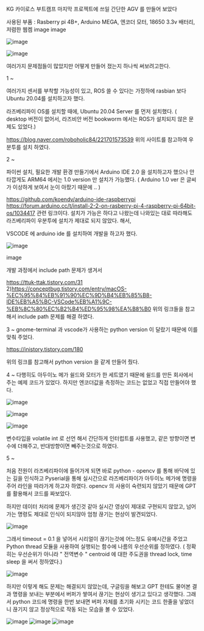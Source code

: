 KG 카이로스 부트캠프 마지막 프로젝트에 쓰일 간단한 AGV 를 만들어 보았다

사용된 부품 : Rasberry pi 4B+, Arduino MEGA, 엔코더 모터, 18650 3.3v 배터리, 저렴한 웹켐 image image

![image](https://github.com/HeaderHix/DIY_AGV/assets/166344986/b3bfec3f-e537-40b3-9c7b-42e88f5435ba)

![image](https://github.com/HeaderHix/DIY_AGV/assets/166344986/634aad65-9d53-4c99-a36f-2965a29f6d51)


여러가지 문제점들이 많았지만 어떻게 만들어 졌는지 하나씩 써보려고한다.

1 ~

여러가지 센서를 부착할 가능성이 있고, ROS 쓸 수 있다는 가정하에 rasbian 보다 Ubuntu 20.04를 설치하고자 했다.

라즈베리파이 OS를 설치할 때에, Ubuntu 20.04 Server 를 먼저 설치했다. ( desktop 버전이 없어서, 라즈비안 버전 bookworm 에서는 ROS가 설치되지 않은 문제도 있었다.)

https://blog.naver.com/roboholic84/221701573539 위의 사이트를 참고하여 우분투를 설치 하였다.

2 ~

파이썬 설치, 필요한 개발 환경 만들기에서 Arduino IDE 2.0 을 설치하고자 했으나 안타깝게도 ARM64 에서는 1.0 version 만 설치가 가능했다. ( Arduino 1.0 ver 은 글씨가 이상하게 보여서 눈이 아팠기 때문에 .. )

https://github.com/koendv/arduino-ide-raspberrypi
https://forum.arduino.cc/t/install-2-2-on-rasberry-pi-4-raspberry-pi-64bit-os/1034417
관련 링크이다. 설치가 가능은 하다고 나왔는데 나와있는 대로 따라해도 라즈베리파이 우분투에 설치가 제대로 되지 않았다. 해서,

VSCODE 에 arduino ide 를 설치하여 개발을 하고자 했다.

![image](https://github.com/HeaderHix/DIY_AGV/assets/166344986/258eb42b-c81b-42b2-8893-3a1759981de8)


image

개발 과정에서 include path 문제가 생겨서

https://ttuk-ttak.tistory.com/31 2)https://conceptbug.tistory.com/entry/macOS-%EC%95%84%EB%91%90%EC%9D%B4%EB%85%B8-IDE%EB%A5%BC-VSCode%EB%A1%9C-%EB%8C%80%EC%B2%B4%ED%95%98%EA%B8%B0
위의 링크들을 참고해서 include path 문제를 해결 하였다.

3 ~ gnome-terminal 과 vscode가 사용하는 python version 이 달랐기 때문에 이를 맞춰 주었다.

https://inistory.tistory.com/180

위의 링크를 참고해서 python version 을 같게 만들어 줬다.

4 ~ 다행히도 아두이노 메가 쉴드와 모터가 한 세트였기 때문에 쉴드를 만든 회사에서 주는 예제 코드가 있었다. 하지만 엔코더값을 측정하는 코드는 없었고 직접 만들어야 했다.

![image](https://github.com/HeaderHix/DIY_AGV/assets/166344986/508810ef-fd7f-4b41-8cdf-360b76fe6403)


![image](https://github.com/HeaderHix/DIY_AGV/assets/166344986/0b08825d-abbe-4202-9789-c40ad5c864d9)


![image](https://github.com/HeaderHix/DIY_AGV/assets/166344986/4862e2b7-5b50-42eb-a1c0-c2b6f8b80ba7)


변수타입을 volatile int 로 선언 해서 간단하게 인터럽트를 사용했고, 같은 방향이면 변수에 더해주고, 반대방향이면 빼주는것으로 하였다.

5 ~

처음 전원이 라즈베리파이에 들어가게 되면 바로 python - opencv 를 통해 바닥에 있는 길을 인식하고 Pyserial을 통해 실시간으로 라즈베리파이가 아두이노 메가에 명령을 주어 라인을 따라가게 하고자 하였다.
opencv 의 사용이 숙련되지 않았기 때문에 GPT 를 활용해서 코드를 짜보았다.

하지만 데이터 처리에 문제가 생긴것 같아 실시간 영상이 제대로 구현되지 않았고, 넘어가는 명령도 제대로 인식이 되지않아 엄청 끊기는 현상이 발견되었다. 

![image](https://github.com/HeaderHix/DIY_AGV/assets/166344986/b570a3fe-3527-4520-a3c4-09a9813c560a)


그래서 timeout = 0.1 을 넣어서 시리얼이 끊기는것에 어느정도 유예시간을 주었고 Python thread 모듈을 사용하여 실행되는 함수에 나름의 우선순위를 정하였다. ( 정확히는 우선순위가 아니라 " 전역변수 " centroid 에 대한 주도권을 thread lock, time sleep 을 써서 정하였다.)

![image](https://github.com/HeaderHix/DIY_AGV/assets/166344986/6737846d-1e45-420a-b266-cea207bf8213)


하지만 이렇게 해도 문제는 해결되지 않았는데, 구글링을 해보고 GPT 한테도 물어본 결과 명령을 보내는 부분에서 버퍼가 쌓여서 끊기는 현상이 생기고 있다고 생각했다. 그래서 python 코드에 명령을 한번 보내면 버퍼 자체를 초기화 시키는 코드 한줄을 넣었더니 끊기지 않고 정상적으로 작동 되는 모습을 볼 수 있었다.

![image](https://github.com/HeaderHix/DIY_AGV/assets/166344986/bb36a8ca-7aaa-4f96-ba67-9899fe1cc64b)
![image](https://github.com/HeaderHix/DIY_AGV/assets/166344986/a80bbad4-2221-4ab3-81ce-b20ef054d26b)
![image](https://github.com/HeaderHix/DIY_AGV/assets/166344986/928b6797-7509-4c89-8b5a-684715de7d0f)


